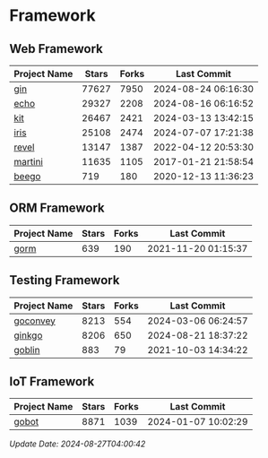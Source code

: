 # Framework

## Web Framework
| Project Name | Stars | Forks | Last Commit |
| ------------ | ----- | ----- | ----------- |
| [gin](https://github.com/gin-gonic/gin) | 77627 | 7950 | 2024-08-24 06:16:30 |
| [echo](https://github.com/labstack/echo) | 29327 | 2208 | 2024-08-16 06:16:52 |
| [kit](https://github.com/go-kit/kit) | 26467 | 2421 | 2024-03-13 13:42:15 |
| [iris](https://github.com/kataras/iris) | 25108 | 2474 | 2024-07-07 17:21:38 |
| [revel](https://github.com/revel/revel) | 13147 | 1387 | 2022-04-12 20:53:30 |
| [martini](https://github.com/go-martini/martini) | 11635 | 1105 | 2017-01-21 21:58:54 |
| [beego](https://github.com/astaxie/beego) | 719 | 180 | 2020-12-13 11:36:23 |

## ORM Framework
| Project Name | Stars | Forks | Last Commit |
| ------------ | ----- | ----- | ----------- |
| [gorm](https://github.com/jinzhu/gorm) | 639 | 190 | 2021-11-20 01:15:37 |

## Testing Framework
| Project Name | Stars | Forks | Last Commit |
| ------------ | ----- | ----- | ----------- |
| [goconvey](https://github.com/smartystreets/goconvey) | 8213 | 554 | 2024-03-06 06:24:57 |
| [ginkgo](https://github.com/onsi/ginkgo) | 8206 | 650 | 2024-08-21 18:37:22 |
| [goblin](https://github.com/franela/goblin) | 883 | 79 | 2021-10-03 14:34:22 |

## IoT Framework
| Project Name | Stars | Forks | Last Commit |
| ------------ | ----- | ----- | ----------- |
| [gobot](https://github.com/hybridgroup/gobot) | 8871 | 1039 | 2024-01-07 10:02:29 |

*Update Date: 2024-08-27T04:00:42*